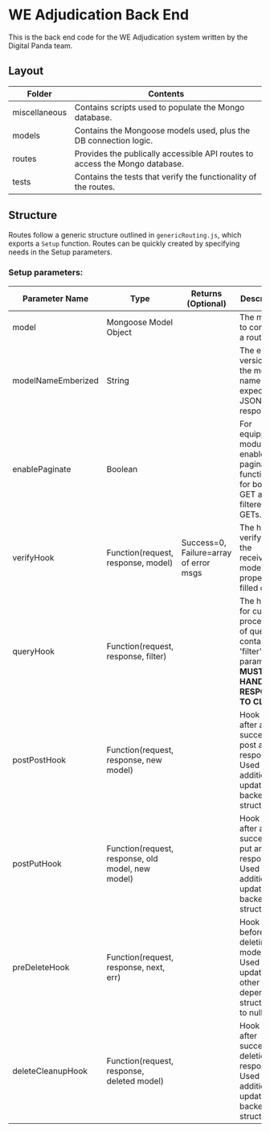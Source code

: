 # WE Adjudication Back End
This is the back end code for the WE Adjudication system written by the
Digital Panda team.

## Layout
| Folder        | Contents                                                                    |
|---------------|-----------------------------------------------------------------------------|
| miscellaneous | Contains scripts used to populate the Mongo database.                       |
| models        | Contains the Mongoose models used, plus the DB connection logic.            |
| routes        | Provides the publically accessible API routes to access the Mongo database. |
| tests         | Contains the tests that verify the functionality of the routes.             |

## Structure
Routes follow a generic structure outlined in `genericRouting.js`, which exports a `Setup`
 function. Routes can be quickly created by specifying needs in the Setup parameters.
 
### Setup parameters:

| Parameter Name     | Type                                              | Returns (Optional)                     | Description                                                                                                    |
|--------------------|---------------------------------------------------|----------------------------------------|----------------------------------------------------------------------------------------------------------------|
| model              | Mongoose Model Object                             |                                        | The model to construct a route for.                                                                            |
| modelNameEmberized | String                                            |                                        | The ember version of the model's name that it expects in JSON responses.                                       |
| enablePaginate     | Boolean                                           |                                        | For equipped modules, enables pagination functionality for both GET all and filtered GETs.                     |
| verifyHook         | Function(request, response, model)                | Success=0, Failure=array of error msgs | The hook to verify that the received model is properly filled out.                                             |
| queryHook          | Function(request, response, filter)               |                                        | The hook for custom processing of queries containing a 'filter' parameter. **MUST HANDLE RESPONSE TO CLIENT.** |
| postPostHook       | Function(request, response, new model)            |                                        | Hook called after a successful post and response. Used for additional updating of backend structures.          |
| postPutHook        | Function(request, response, old model, new model) |                                        | Hook called after a successful put and response. Used for additional updating of backend structures.           |
| preDeleteHook      | Function(request, response, next, err)            |                                        | Hook called before deleting a model. Used for updating other dependent structures to null.                     |
| deleteCleanupHook  | Function(request, response, deleted model)        |                                        | Hook called after successful deletion and response. Used for additional updating of backend structures.        |
